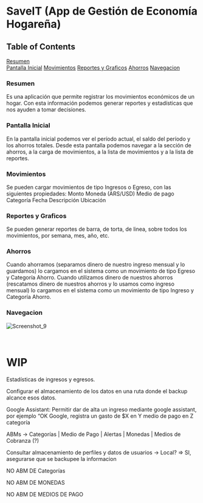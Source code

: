 # SaveIT (App de Gestión de Economía Hogareña)

## Table of Contents
[Resumen](#resumen)  
[Pantalla Inicial](#pantallainicial)
[Movimientos](#movimientos)
[Reportes y Graficos](#reportes)
[Ahorros](#ahorros)
[Navegacion](#navegacion)

<a name="resumen"/>

### Resumen
Es una aplicación que permite registrar los movimientos económicos de un hogar.
Con esta información podemos generar reportes y estadísticas que nos ayuden a tomar decisiones.

<a name="pantallainicial"/>

### Pantalla Inicial
En la pantalla inicial podemos ver el período actual, el saldo del período y los ahorros totales.
Desde esta pantalla podemos navegar a la sección de ahorros, a la carga de movimientos, a la lista de movimientos y a la lista de reportes.

<a name="movimientos"/>

### Movimientos
Se pueden cargar movimientos de tipo Ingresos o Egreso, con las siguientes propiedades:
Monto
Moneda (ARS/USD)
Medio de pago
Categoría
Fecha
Descripción
Ubicación

<a name="reportes"/>

### Reportes y Graficos
Se pueden generar reportes de barra, de torta, de linea, sobre todos los movimientos, por semana, mes, año, etc.

<a name="ahorros"/>

### Ahorros
Cuando ahorramos (separamos dinero de nuestro ingreso mensual y lo guardamos) lo cargamos en el sistema como un movimiento de tipo Egreso y Categoría Ahorro.
Cuando utilizamos dinero de nuestros ahorros (rescatamos dinero de nuestros ahorros y lo usamos como ingreso mensual) lo cargamos en el sistema como un movimiento de tipo Ingreso y Categoría Ahorro.

<a name="navegacion"/>

### Navegacion
![Screenshot_9](https://user-images.githubusercontent.com/11811173/125207274-b4535f80-e261-11eb-901f-910a0288c015.jpg)

<br>

# WIP

Estadísticas de ingresos y egresos.

Configurar el almacenamiento de los datos en una ruta donde el backup alcance esos datos.

Google Assistant: Permitir dar de alta un ingreso mediante google assistant, por ejemplo “OK Google, registra un gasto de $X en Y medio de pago en Z categoría

ABMs -> Categorías | Medio de Pago | Alertas | Monedas | Medios de Cobranza (?)

Consultar almacenamiento de perfiles y datos de usuarios -> Local?
=> SI, asegurarse que se backupee la informacion

NO ABM DE Categorías

NO ABM DE MONEDAS

NO ABM DE MEDIOS DE PAGO

